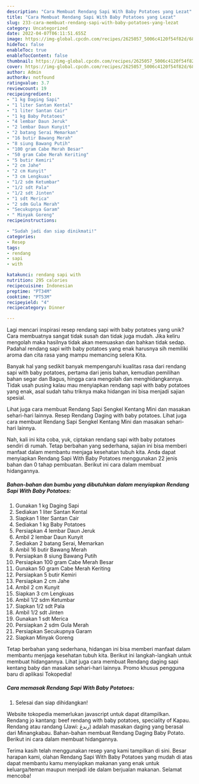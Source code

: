 ```yaml
---
description: "Cara Membuat Rendang Sapi With Baby Potatoes yang Lezat"
title: "Cara Membuat Rendang Sapi With Baby Potatoes yang Lezat"
slug: 233-cara-membuat-rendang-sapi-with-baby-potatoes-yang-lezat
category: Uncategorized
date: 2022-04-07T06:11:51.655Z
image: https://img-global.cpcdn.com/recipes/2625057_5006c4120f54f82d/680x482cq70/rendang-sapi-with-baby-potatoes-foto-resep-utama.jpg
hideToc: false
enableToc: true
enableTocContent: false
thumbnail: https://img-global.cpcdn.com/recipes/2625057_5006c4120f54f82d/680x482cq70/rendang-sapi-with-baby-potatoes-foto-resep-utama.jpg
cover: https://img-global.cpcdn.com/recipes/2625057_5006c4120f54f82d/680x482cq70/rendang-sapi-with-baby-potatoes-foto-resep-utama.jpg
author: Admin
authorAv: notfound
ratingvalue: 3.7
reviewcount: 19
recipeingredient:
- "1 kg Daging Sapi"
- "1 liter Santan Kental"
- "1 liter Santan Cair"
- "1 kg Baby Potatoes"
- "4 lembar Daun Jeruk"
- "2 lembar Daun Kunyit"
- "2 batang Serai Memarkan"
- "16 butir Bawang Merah"
- "8 siung Bawang Putih"
- "100 gram Cabe Merah Besar"
- "50 gram Cabe Merah Keriting"
- "5 butir Kemiri"
- "2 cm Jahe"
- "2 cm Kunyit"
- "3 cm Lengkuas"
- "1/2 sdm Ketumbar"
- "1/2 sdt Pala"
- "1/2 sdt Jinten"
- "1 sdt Merica"
- "2 sdm Gula Merah"
- "Secukupnya Garam"
- " Minyak Goreng"
recipeinstructions:

- "Sudah jadi dan siap dinikmati!"
categories:
- Resep
tags:
- rendang
- sapi
- with

katakunci: rendang sapi with 
nutrition: 295 calories
recipecuisine: Indonesian
preptime: "PT34M"
cooktime: "PT53M"
recipeyield: "4"
recipecategory: Dinner

---
```





Lagi mencari inspirasi resep rendang sapi with baby potatoes yang unik? Cara membuatnya sangat tidak susah dan tidak juga mudah. Jika keliru mengolah maka hasilnya tidak akan memuaskan dan bahkan tidak sedap. Padahal rendang sapi with baby potatoes yang enak harusnya sih memiliki aroma dan cita rasa yang mampu memancing selera Kita.





Banyak hal yang sedikit banyak mempengaruhi kualitas rasa dari rendang sapi with baby potatoes, pertama dari jenis bahan, kemudian pemilihan bahan segar dan Bagus, hingga cara mengolah dan menghidangkannya. Tidak usah pusing kalau mau menyiapkan rendang sapi with baby potatoes yang enak,      asal sudah tahu triknya maka hidangan ini bisa menjadi sajian spesial.














Lihat juga cara membuat Rendang Sapi Sengkel Kentang Mini dan masakan sehari-hari lainnya. Resep Rendang Daging with baby potatoes. Lihat juga cara membuat Rendang Sapi Sengkel Kentang Mini dan masakan sehari-hari lainnya.






Nah, kali ini kita coba, yuk, ciptakan rendang sapi with baby potatoes sendiri di rumah. Tetap berbahan yang sederhana, sajian ini bisa memberi manfaat dalam membantu menjaga kesehatan tubuh kita. Anda dapat menyiapkan Rendang Sapi With Baby Potatoes menggunakan 22 jenis bahan dan 0 tahap pembuatan. Berikut ini cara dalam membuat hidangannya.

<!--inarticleads1-->

##### Bahan-bahan dan bumbu yang dibutuhkan dalam menyiapkan Rendang Sapi With Baby Potatoes:

1. Gunakan 1 kg Daging Sapi
1. Sediakan 1 liter Santan Kental
1. Siapkan 1 liter Santan Cair
1. Sediakan 1 kg Baby Potatoes
1. Persiapkan 4 lembar Daun Jeruk
1. Ambil 2 lembar Daun Kunyit
1. Sediakan 2 batang Serai, Memarkan
1. Ambil 16 butir Bawang Merah
1. Persiapkan 8 siung Bawang Putih
1. Persiapkan 100 gram Cabe Merah Besar
1. Gunakan 50 gram Cabe Merah Keriting
1. Persiapkan 5 butir Kemiri
1. Persiapkan 2 cm Jahe
1. Ambil 2 cm Kunyit
1. Siapkan 3 cm Lengkuas
1. Ambil 1/2 sdm Ketumbar
1. Siapkan 1/2 sdt Pala
1. Ambil 1/2 sdt Jinten
1. Gunakan 1 sdt Merica
1. Persiapkan 2 sdm Gula Merah
1. Persiapkan Secukupnya Garam
1. Siapkan  Minyak Goreng


Tetap berbahan yang sederhana, hidangan ini bisa memberi manfaat dalam membantu menjaga kesehatan tubuh kita. Berikut ini langkah-langkah untuk membuat hidangannya. Lihat juga cara membuat Rendang daging sapi kentang baby dan masakan sehari-hari lainnya. Promo khusus pengguna baru di aplikasi Tokopedia! 

<!--inarticleads2-->

##### Cara memasak Rendang Sapi With Baby Potatoes:


1. Selesai dan siap dihidangkan!

Website tokopedia memerlukan javascript untuk dapat ditampilkan. Rendang jo kantang: beef rendang with baby potatoes, speciality of Kapau. Rendang atau randang (Jawi: رندڠ) adalah masakan daging yang berasal dari Minangkabau. Bahan-bahan membuat Rendang Daging Baby Potato. Berikut ini cara dalam membuat hidangannya. 

Terima kasih telah menggunakan resep yang kami tampilkan di sini. Besar harapan kami, olahan Rendang Sapi With Baby Potatoes yang mudah di atas dapat membantu kamu menyiapkan makanan yang enak untuk keluarga/teman maupun menjadi ide dalam berjualan makanan. Selamat mencoba!
